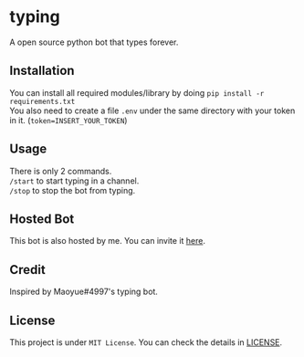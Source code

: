 # typing

A open source python bot that types forever.

## Installation

You can install all required modules/library by doing `pip install -r requirements.txt`  
You also need to create a file `.env` under the same directory with your token in it. (`token=INSERT_YOUR_TOKEN`)

## Usage

There is only 2 commands.  
`/start` to start typing in a channel.  
`/stop` to stop the bot from typing.  

## Hosted Bot

This bot is also hosted by me. You can invite it [here](https://discord.com/api/oauth2/authorize?client_id=991618813856591942&permissions=274877910016&scope=bot).

## Credit

Inspired by Maoyue#4997's typing bot.

## License

This project is under `MIT License`. You can check the details in [LICENSE](/LICENSE).
